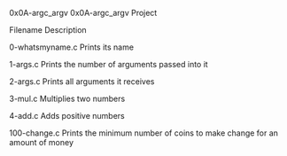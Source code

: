 0x0A-argc_argv
0x0A-argc_argv Project



Filename Description



0-whatsmyname.c Prints its name



1-args.c Prints the number of arguments passed into it



2-args.c Prints all arguments it receives



3-mul.c Multiplies two numbers



4-add.c Adds positive numbers



100-change.c Prints the minimum number of coins to make change for an amount of money
